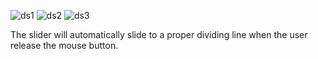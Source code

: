 ![ds1](https://cloud.githubusercontent.com/assets/22739177/21414400/f8e8ac7c-c7b3-11e6-8b30-227e55bcf011.PNG)
![ds2](https://cloud.githubusercontent.com/assets/22739177/21414401/f8ea6026-c7b3-11e6-917b-6a439cab3919.PNG)
![ds3](https://cloud.githubusercontent.com/assets/22739177/21414402/f8fab1ba-c7b3-11e6-9330-bd76a5b3fdaf.PNG)

The slider will automatically slide to a proper dividing line when the user release the mouse button.
